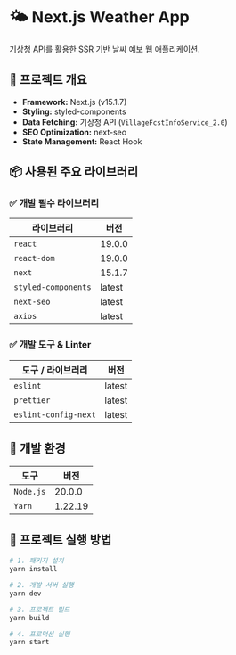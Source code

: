 # 🌤️ Next.js Weather App

기상청 API를 활용한 SSR 기반 날씨 예보 웹 애플리케이션.

## 📌 프로젝트 개요
- **Framework:** Next.js (v15.1.7)
- **Styling:** styled-components
- **Data Fetching:** 기상청 API (`VillageFcstInfoService_2.0`)
- **SEO Optimization:** next-seo
- **State Management:** React Hook

## 📦 사용된 주요 라이브러리
### ✅ 개발 필수 라이브러리
| 라이브러리  | 버전 |
|------------|------|
| `react`    | 19.0.0 |
| `react-dom` | 19.0.0 |
| `next`     | 15.1.7 |
| `styled-components` | latest |
| `next-seo` | latest |
| `axios`    | latest |

### ✅ 개발 도구 & Linter
| 도구 / 라이브러리  | 버전 |
|--------------------|------|
| `eslint`          | latest |
| `prettier`        | latest |
| `eslint-config-next` | latest |

## 🔧 개발 환경
| 도구  | 버전 |
|-------|------|
| `Node.js` | 20.0.0 |
| `Yarn`    | 1.22.19 |

## 🚀 프로젝트 실행 방법
```bash
# 1. 패키지 설치
yarn install

# 2. 개발 서버 실행
yarn dev

# 3. 프로젝트 빌드
yarn build

# 4. 프로덕션 실행
yarn start
